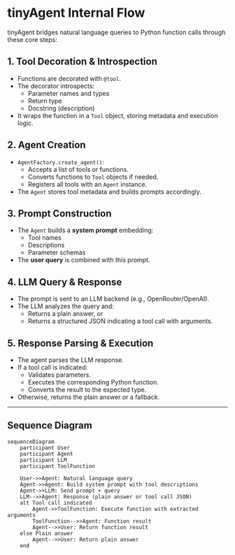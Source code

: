 # tinyAgent Internal Flow

tinyAgent bridges natural language queries to Python function calls through these core steps:

## 1. Tool Decoration & Introspection

- Functions are decorated with `@tool`.
- The decorator introspects:
  - Parameter names and types
  - Return type
  - Docstring (description)
- It wraps the function in a `Tool` object, storing metadata and execution logic.

## 2. Agent Creation

- `AgentFactory.create_agent()`:
  - Accepts a list of tools or functions.
  - Converts functions to `Tool` objects if needed.
  - Registers all tools with an `Agent` instance.
- The `Agent` stores tool metadata and builds prompts accordingly.

## 3. Prompt Construction

- The `Agent` builds a **system prompt** embedding:
  - Tool names
  - Descriptions
  - Parameter schemas
- The **user query** is combined with this prompt.

## 4. LLM Query & Response

- The prompt is sent to an LLM backend (e.g., OpenRouter/OpenAI).
- The LLM analyzes the query and:
  - Returns a plain answer, or
  - Returns a structured JSON indicating a tool call with arguments.

## 5. Response Parsing & Execution

- The agent parses the LLM response.
- If a tool call is indicated:
  - Validates parameters.
  - Executes the corresponding Python function.
  - Converts the result to the expected type.
- Otherwise, returns the plain answer or a fallback.

---

## Sequence Diagram

```mermaid
sequenceDiagram
    participant User
    participant Agent
    participant LLM
    participant ToolFunction

    User->>Agent: Natural language query
    Agent->>Agent: Build system prompt with tool descriptions
    Agent->>LLM: Send prompt + query
    LLM-->>Agent: Response (plain answer or tool call JSON)
    alt Tool call indicated
        Agent->>ToolFunction: Execute function with extracted arguments
        ToolFunction-->>Agent: Function result
        Agent-->>User: Return function result
    else Plain answer
        Agent-->>User: Return plain answer
    end
```
